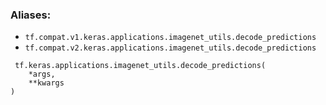 ### Aliases:
- `tf.compat.v1.keras.applications.imagenet_utils.decode_predictions`
- `tf.compat.v2.keras.applications.imagenet_utils.decode_predictions`

```
 tf.keras.applications.imagenet_utils.decode_predictions(
    *args,
    **kwargs
)
```
